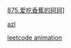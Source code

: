 [875.爱吃香蕉的珂珂](https://leetcode-cn.com/problems/koko-eating-bananas/)]

[azl](https://leetcode-cn.com/problems/koko-eating-bananas/description/)

[leetcode animation](https://github.com/MisterBooo/LeetCodeAnimation)